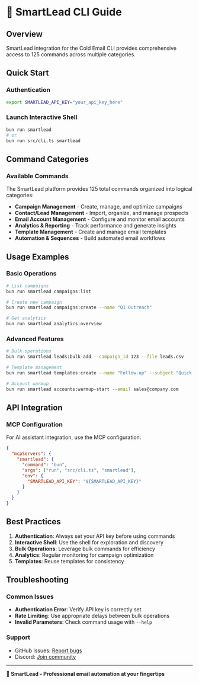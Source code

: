# 🌊 SmartLead CLI Guide

## Overview
SmartLead integration for the Cold Email CLI provides comprehensive access to 125 commands across multiple categories.

## Quick Start

### Authentication
```bash
export SMARTLEAD_API_KEY="your_api_key_here"
```

### Launch Interactive Shell
```bash
bun run smartlead
# or
bun run src/cli.ts smartlead
```

## Command Categories

### Available Commands
The SmartLead platform provides 125 total commands organized into logical categories:

- **Campaign Management** - Create, manage, and optimize campaigns
- **Contact/Lead Management** - Import, organize, and manage prospects
- **Email Account Management** - Configure and monitor email accounts
- **Analytics & Reporting** - Track performance and generate insights
- **Template Management** - Create and manage email templates
- **Automation & Sequences** - Build automated email workflows

## Usage Examples

### Basic Operations
```bash
# List campaigns
bun run smartlead campaigns:list

# Create new campaign
bun run smartlead campaigns:create --name "Q1 Outreach"

# Get analytics
bun run smartlead analytics:overview
```

### Advanced Features
```bash
# Bulk operations
bun run smartlead leads:bulk-add --campaign_id 123 --file leads.csv

# Template management
bun run smartlead templates:create --name "Follow-up" --subject "Quick follow-up"

# Account warmup
bun run smartlead accounts:warmup-start --email sales@company.com
```

## API Integration

### MCP Configuration
For AI assistant integration, use the MCP configuration:

```json
{
  "mcpServers": {
    "smartlead": {
      "command": "bun",
      "args": ["run", "src/cli.ts", "smartlead"],
      "env": {
        "SMARTLEAD_API_KEY": "${SMARTLEAD_API_KEY}"
      }
    }
  }
}
```

## Best Practices

1. **Authentication**: Always set your API key before using commands
2. **Interactive Shell**: Use the shell for exploration and discovery
3. **Bulk Operations**: Leverage bulk commands for efficiency
4. **Analytics**: Regular monitoring for campaign optimization
5. **Templates**: Reuse templates for consistency

## Troubleshooting

### Common Issues
- **Authentication Error**: Verify API key is correctly set
- **Rate Limiting**: Use appropriate delays between bulk operations
- **Invalid Parameters**: Check command usage with `--help`

### Support
- GitHub Issues: [Report bugs](https://github.com/jesseouellette/cold-email-cli/issues)
- Discord: [Join community](https://discord.gg/mB76X5QJ)

---

**🌊 SmartLead - Professional email automation at your fingertips**
